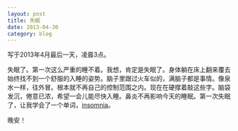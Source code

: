 ```yaml
---
layout: post
title: 失眠
date: 2013-04-30
category: blog
---
```


写于2013年4月最后一天，凌晨3点。

失眠了。第一次这么严重的睡不着。我想，肯定是失眠了。身体躺在床上翻来覆去始终找不到一个舒服的入睡的姿势。脑子里跟过火车似的，满脑子都是事情。像泉水一样，往外冒。根本就不再自己的控制范围之内。现在在硬撑着敲这些字。脑袋发沉，倦意已浓，希望一会儿能尽快入睡。鼻炎不再影响今天的睡眠。第一次失眠了，让我学会了一个单词，[insomnia](http://cn.bing.com/dict/search?q=insomnia)。

晚安！

